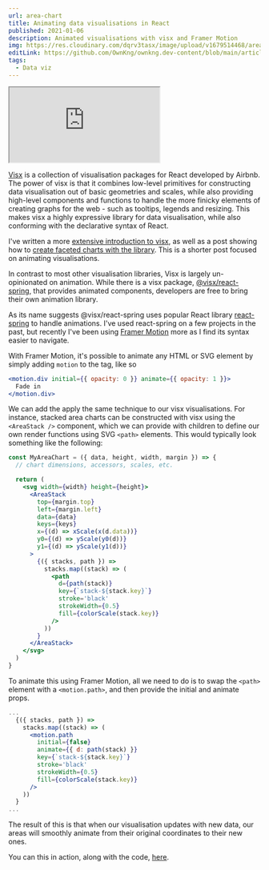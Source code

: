 ```yaml
---
url: area-chart
title: Animating data visualisations in React
published: 2021-01-06
description: Animated visualisations with visx and Framer Motion
img: https://res.cloudinary.com/dqrv3tasx/image/upload/v1679514468/area-chart_qir57y.png
editLink: https://github.com/OwnKng/ownkng.dev-content/blob/main/articles/area-chart/area-chart.md
tags:
  - Data viz
---
```


<iframe src='https://components.ownkng.xyz/areachart'></iframe>

[Visx](https://airbnb.io/visx/) is a collection of visualisation packages for React developed by Airbnb. The power of visx is that it combines low-level primitives for constructing data visualisation out of basic geometries and scales, while also providing high-level components and functions to handle the more finicky elements of creating graphs for the web - such as tooltips, legends and resizing. This makes visx a highly expressive library for data visualisation, while also conforming with the declarative syntax of React.

I've written a more [extensive introduction to visx](https://ownkng.vercel.app/thoughts/data-viz-react), as well as a post showing how to [create faceted charts with the library](https://ownkng.vercel.app/thoughts/facet-line-chart). This is a shorter post focused on animating visualisations.

In contrast to most other visualisation libraries, Visx is largely un-opinionated on animation. While there is a visx package, [@visx/react-spring](https://airbnb.io/visx/docs/react-spring), that provides animated components, developers are free to bring their own animation library.

As its name suggests @visx/react-spring uses popular React library [react-spring](https://www.react-spring.io/) to handle animations. I've used react-spring on a few projects in the past, but recently I've been using [Framer Motion](https://www.framer.com/api/motion) more as I find its syntax easier to navigate.

With Framer Motion, it's possible to animate any HTML or SVG element by simply adding `motion` to the tag, like so

```jsx
<motion.div initial={{ opacity: 0 }} animate={{ opacity: 1 }}>
  Fade in
</motion.div>
```

We can add the apply the same technique to our visx visualisations. For instance, stacked area charts can be constructed with visx using the `<AreaStack />` component, which we can provide with children to define our own render functions using SVG `<path>` elements. This would typically look something like the following:

```jsx
const MyAreaChart = ({ data, height, width, margin }) => {
  // chart dimensions, accessors, scales, etc.

  return (
    <svg width={width} height={height}>
      <AreaStack
        top={margin.top}
        left={margin.left}
        data={data}
        keys={keys}
        x={(d) => xScale(x(d.data))}
        y0={(d) => yScale(y0(d))}
        y1={(d) => yScale(y1(d))}
      >
        {({ stacks, path }) =>
          stacks.map((stack) => (
            <path
              d={path(stack)}
              key={`stack-${stack.key}`}
              stroke='black'
              strokeWidth={0.5}
              fill={colorScale(stack.key)}
            />
          ))
        }
      </AreaStack>
    </svg>
  )
}
```

To animate this using Framer Motion, all we need to do is to swap the `<path>` element with a `<motion.path>`, and then provide the initial and animate props.

```jsx
...
  {({ stacks, path }) =>
    stacks.map((stack) => (
      <motion.path
        initial={false}
        animate={{ d: path(stack) }}
        key={`stack-${stack.key}`}
        stroke='black'
        strokeWidth={0.5}
        fill={colorScale(stack.key)}
      />
    ))
  }
...
```

The result of this is that when our visualisation updates with new data, our areas will smoothly animate from their original coordinates to their new ones.

You can this in action, along with the code, [here](https://codesandbox.io/s/nervous-sun-0n7cr?file=/src/App.js).
